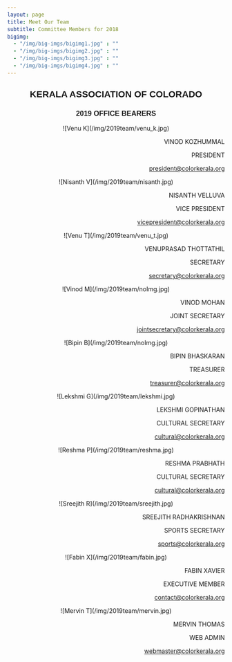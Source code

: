 ```yaml
---
layout: page
title: Meet Our Team
subtitle: Committee Members for 2018
bigimg:
  - "/img/big-imgs/bigimg1.jpg" : ""
  - "/img/big-imgs/bigimg2.jpg" : ""
  - "/img/big-imgs/bigimg3.jpg" : ""
  - "/img/big-imgs/bigimg4.jpg" : ""
---
```


<div style="text-align:center;font-family: 'Arial Black', Gadget, sans-serif;">

## KERALA ASSOCIATION OF COLORADO

### 2019 OFFICE BEARERS

</div>

<div style="text-align: center;">

<div class="card">

<div class="imgCont">![Venu K](/img/2019team/venu_k.jpg)</div>

<div class="container" align="right">

VINOD KOZHUMMAL

PRESIDENT

president@colorkerala.org

</div>

</div>

<div class="card">

<div class="imgCont">![Nisanth V](/img/2019team/nisanth.jpg)</div>

<div class="container" align="right">

NISANTH VELLUVA

VICE PRESIDENT

vicepresident@colorkerala.org

</div>

</div>

<div class="card">

<div class="imgCont">![Venu T](/img/2019team/venu_t.jpg)</div>

<div class="container" align="right">

VENUPRASAD THOTTATHIL

SECRETARY

secretary@colorkerala.org

</div>

</div>

<div class="card">

<div class="imgCont">![Vinod M](/img/2019team/noImg.jpg)</div>

<div class="container" align="right">

VINOD MOHAN

JOINT SECRETARY

jointsecretary@colorkerala.org

</div>

</div>

<div class="card">

<div class="imgCont">![Bipin B](/img/2019team/noImg.jpg)</div>

<div class="container" align="right">

BIPIN BHASKARAN

TREASURER

treasurer@colorkerala.org

</div>

</div>

<div class="card">

<div class="imgCont">![Lekshmi G](/img/2019team/lekshmi.jpg)</div>

<div class="container" align="right">

LEKSHMI GOPINATHAN

CULTURAL SECRETARY

cultural@colorkerala.org

</div>

</div>

<div class="card">

<div class="imgCont">![Reshma P](/img/2019team/reshma.jpg)</div>

<div class="container" align="right">

RESHMA PRABHATH

CULTURAL SECRETARY

cultural@colorkerala.org

</div>

</div>

<div class="card">

<div class="imgCont">![Sreejith R](/img/2019team/sreejith.jpg)</div>

<div class="container" align="right">

SREEJITH RADHAKRISHNAN

SPORTS SECRETARY

sports@colorkerala.org

</div>

</div>

<div class="card">

<div class="imgCont">![Fabin X](/img/2019team/fabin.jpg)</div>

<div class="container" align="right">

FABIN XAVIER

EXECUTIVE MEMBER

contact@colorkerala.org

</div>

</div>

<div class="card">

<div class="imgCont">![Mervin T](/img/2019team/mervin.jpg)</div>

<div class="container" align="right">

MERVIN THOMAS

WEB ADMIN

webmaster@colorkerala.org

</div>

</div>

</div>

